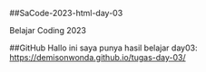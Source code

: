 ##SaCode-2023-html-day-03

Belajar   Coding 2023

##GitHub
Hallo ini saya punya hasil belajar day03:
https://demisonwonda.github.io/tugas-day-03/
